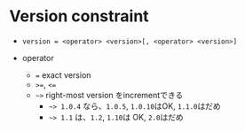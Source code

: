 # Version constraint

* `version = <operator> <version>[, <operator> <version>]`


* operator
  * `=` exact version
  * `>=`, `<=`
  * `~>` right-most version をincrementできる
    * `~> 1.0.4` なら、`1.0.5`, `1.0.10`はOK, `1.1.0`はだめ
    * `~> 1.1` は、`1.2`, `1.10`は OK, `2.0`はだめ
